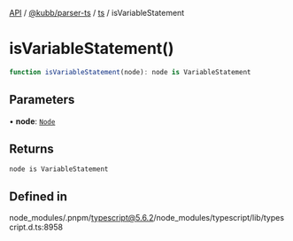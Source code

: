 [API](../../../../../packages.md) / [@kubb/parser-ts](../../../index.md) / [ts](../index.md) / isVariableStatement

# isVariableStatement()

```ts
function isVariableStatement(node): node is VariableStatement
```

## Parameters

• **node**: [`Node`](../interfaces/Node.md)

## Returns

`node is VariableStatement`

## Defined in

node\_modules/.pnpm/typescript@5.6.2/node\_modules/typescript/lib/typescript.d.ts:8958
